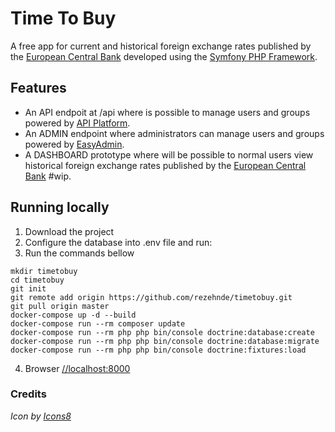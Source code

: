 # Time To Buy
A free app for current and historical foreign exchange rates published by the [European Central Bank](https://exchangeratesapi.io/) developed using the [Symfony PHP Framework](https://symfony.com/doc/current/index.html).

## Features
- An API endpoit at /api where is possible to manage users and groups powered by [API Platform](https://api-platform.com/).
- An ADMIN endpoint where administrators can manage users and groups powered by [EasyAdmin](https://symfony.com/doc/current/bundles/EasyAdminBundle/index.html).
- A DASHBOARD prototype where will be possible to normal users view historical foreign exchange rates published by the [European Central Bank](https://exchangeratesapi.io/) #wip.

## Running locally
1. Download the project
2. Configure the database into .env file and run:
3. Run the commands bellow
```
mkdir timetobuy
cd timetobuy
git init
git remote add origin https://github.com/rezehnde/timetobuy.git
git pull origin master
docker-compose up -d --build
docker-compose run --rm composer update
docker-compose run --rm php php bin/console doctrine:database:create
docker-compose run --rm php php bin/console doctrine:database:migrate
docker-compose run --rm php php bin/console doctrine:fixtures:load
```
4. Browser [//localhost:8000](//localhost:8000)

### Credits
_Icon by [Icons8](https://icons8.com)_
